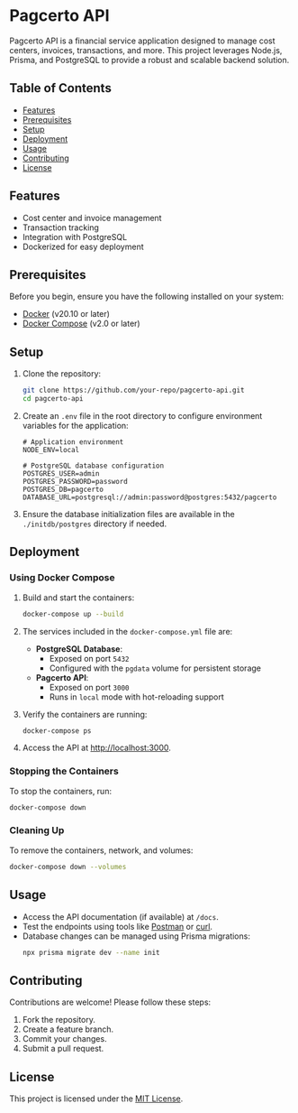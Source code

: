 # Pagcerto API

Pagcerto API is a financial service application designed to manage cost centers, invoices, transactions, and more. This project leverages Node.js, Prisma, and PostgreSQL to provide a robust and scalable backend solution.

## Table of Contents

- [Features](#features)
- [Prerequisites](#prerequisites)
- [Setup](#setup)
- [Deployment](#deployment)
- [Usage](#usage)
- [Contributing](#contributing)
- [License](#license)

## Features

- Cost center and invoice management
- Transaction tracking
- Integration with PostgreSQL
- Dockerized for easy deployment

## Prerequisites

Before you begin, ensure you have the following installed on your system:

- [Docker](https://www.docker.com/) (v20.10 or later)
- [Docker Compose](https://docs.docker.com/compose/) (v2.0 or later)

## Setup

1. Clone the repository:
   ```bash
   git clone https://github.com/your-repo/pagcerto-api.git
   cd pagcerto-api
   ```

2. Create an `.env` file in the root directory to configure environment variables for the application:
   ```env
   # Application environment
   NODE_ENV=local

   # PostgreSQL database configuration
   POSTGRES_USER=admin
   POSTGRES_PASSWORD=password
   POSTGRES_DB=pagcerto
   DATABASE_URL=postgresql://admin:password@postgres:5432/pagcerto
   ```

3. Ensure the database initialization files are available in the `./initdb/postgres` directory if needed.

## Deployment

### Using Docker Compose

1. Build and start the containers:
   ```bash
   docker-compose up --build
   ```

2. The services included in the `docker-compose.yml` file are:
   - **PostgreSQL Database**:
     - Exposed on port `5432`
     - Configured with the `pgdata` volume for persistent storage
   - **Pagcerto API**:
     - Exposed on port `3000`
     - Runs in `local` mode with hot-reloading support

3. Verify the containers are running:
   ```bash
   docker-compose ps
   ```

4. Access the API at [http://localhost:3000](http://localhost:3000).

### Stopping the Containers

To stop the containers, run:
```bash
docker-compose down
```

### Cleaning Up

To remove the containers, network, and volumes:
```bash
docker-compose down --volumes
```

## Usage

- Access the API documentation (if available) at `/docs`.
- Test the endpoints using tools like [Postman](https://www.postman.com/) or [curl](https://curl.se/).
- Database changes can be managed using Prisma migrations:
  ```bash
  npx prisma migrate dev --name init
  ```

## Contributing

Contributions are welcome! Please follow these steps:

1. Fork the repository.
2. Create a feature branch.
3. Commit your changes.
4. Submit a pull request.

## License

This project is licensed under the [MIT License](LICENSE).

